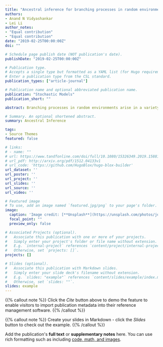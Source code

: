 ```yaml
---
title: "Ancestral inference for branching processes in random environments and an application to polymerase chain reaction"
authors:
- Anand N Vidyashankar
- Lei Li
author_notes:
- "Equal contribution"
- "Equal contribution"
date: "2019-02-25T00:00:00Z"
doi: ""

# Schedule page publish date (NOT publication's date).
publishDate: "2019-02-25T00:00:00Z"

# Publication type.
# Accepts a single type but formatted as a YAML list (for Hugo requirements).
# Enter a publication type from the CSL standard.
publication_types: ["article-journal"]

# Publication name and optional abbreviated publication name.
publication: "Stochastic Models"
publication_short: ""

abstract: Branching processes in random environments arise in a variety of applications such as biology, finance, and other contemporary scientific areas. Motivated by these applications, this article investigates the problem of ancestral inference. Specifically, the article develops point and interval estimates for the mean number of ancestors initiating a branching process in i.i.d. random environments and establishes their asymptotic properties when the number of replications diverges to infinity. These results are then used to quantitate the number of DNA molecules in a genetic material using data from polymerase chain reaction experiments. Numerical experiments and data analyses are included to support the proposed methods. An R software package for implementing the methods of this manuscript is also included.

# Summary. An optional shortened abstract.
summary: Ancestral Inference

tags:
- Source Themes
featured: false

# links:
# - name: ""
# url: https://www.tandfonline.com/doi/full/10.1080/15326349.2019.1588133?casa_token=sDyVFYPhs9UAAAAA%3AY1dd2NopXywmZm2IjYl8eYoVpfT8YPHsJbC5lD9umhiPDb9u2oHQih1DMSnWj613uheYV4vkgtfpbA
# url_pdf: http://arxiv.org/pdf/1512.04133v1
# url_code: 'https://github.com/HugoBlox/hugo-blox-builder'
url_dataset: ''
url_poster: ''
url_project: ''
url_slides: ''
url_source: ''
url_video: ''

# Featured image
# To use, add an image named `featured.jpg/png` to your page's folder. 
image:
  caption: 'Image credit: [**Unsplash**](https://unsplash.com/photos/jdD8gXaTZsc)'
  focal_point: ""
  preview_only: false

# Associated Projects (optional).
#   Associate this publication with one or more of your projects.
#   Simply enter your project's folder or file name without extension.
#   E.g. `internal-project` references `content/project/internal-project/index.md`.
#   Otherwise, set `projects: []`.
projects: []

# Slides (optional).
#   Associate this publication with Markdown slides.
#   Simply enter your slide deck's filename without extension.
#   E.g. `slides: "example"` references `content/slides/example/index.md`.
#   Otherwise, set `slides: ""`.
slides: example
---
```


{{% callout note %}}
Click the *Cite* button above to demo the feature to enable visitors to import publication metadata into their reference management software.
{{% /callout %}}

{{% callout note %}}
Create your slides in Markdown - click the *Slides* button to check out the example.
{{% /callout %}}

Add the publication's **full text** or **supplementary notes** here. You can use rich formatting such as including [code, math, and images](https://docs.hugoblox.com/content/writing-markdown-latex/).
